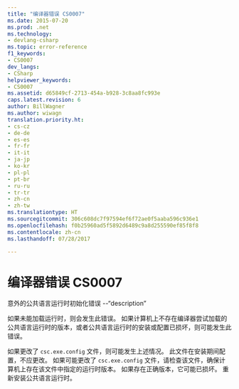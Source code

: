```yaml
---
title: "编译器错误 CS0007"
ms.date: 2015-07-20
ms.prod: .net
ms.technology:
- devlang-csharp
ms.topic: error-reference
f1_keywords:
- CS0007
dev_langs:
- CSharp
helpviewer_keywords:
- CS0007
ms.assetid: d65849cf-2713-454a-b928-3c8aa8fc993e
caps.latest.revision: 6
author: BillWagner
ms.author: wiwagn
translation.priority.ht:
- cs-cz
- de-de
- es-es
- fr-fr
- it-it
- ja-jp
- ko-kr
- pl-pl
- pt-br
- ru-ru
- tr-tr
- zh-cn
- zh-tw
ms.translationtype: HT
ms.sourcegitcommit: 306c608dc7f97594ef6f72ae0f5aaba596c936e1
ms.openlocfilehash: f0b25960ad5f5892d6489c9a8d255590ef85f8f8
ms.contentlocale: zh-cn
ms.lasthandoff: 07/28/2017

---
```

# <a name="compiler-error-cs0007"></a>编译器错误 CS0007
意外的公共语言运行时初始化错误 --“description”  
  
 如果未能加载运行时，则会发生此错误。 如果计算机上不存在编译器尝试加载的公共语言运行时的版本，或者公共语言运行时的安装或配置已损坏，则可能发生此错误。  
  
 如果更改了 `csc.exe.config` 文件，则可能发生上述情况。 此文件在安装期间配置，不应更改。 如果可能更改了 `csc.exe.config` 文件，请检查该文件，确保计算机上存在该文件中指定的运行时版本。 如果存在正确版本，它可能已损坏。 重新安装公共语言运行时。

